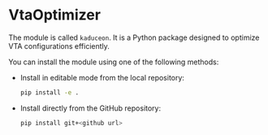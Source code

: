 # VtaOptimizer
The module is called `kaduceon`. It is a Python package designed to optimize VTA configurations efficiently.

You can install the module using one of the following methods:

- Install in editable mode from the local repository:
    ```bash
    pip install -e .
    ```

- Install directly from the GitHub repository:
    ```bash
    pip install git+<github url>
    ```